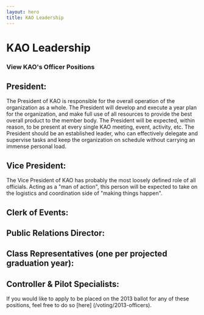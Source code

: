 ```yaml
---
layout: hero
title: KAO Leadership
---
```

# KAO Leadership

### View KAO's Officer Positions

President:
- 
The President of KAO is responsible for the overall operation of the organization as a whole. The President will develop and execute a year plan for the organization, and make full use of all resources to provide the best overall product to the member body. The President will be expected, within reason, to be present at every single KAO meeting, event, activity, etc. The President should be an established leader, who can effectively delegate and supervise tasks and keep the organization on schedule without carrying an immense personal load.

Vice President:
-
The Vice President of KAO has probably the most loosely defined role of all officials. Acting as a "man of action", this person will be expected to take on the logistics and coordination side of "making things happen". 

Clerk of Events:
-


Public Relations Director:
-


Class Representatives (one per projected graduation year):
-


Controller & Pilot Specialists:
-


If you would like to apply to be placed on the 2013 ballot for any of these positions, feel free to do so [here] (/voting/2013-officers).
